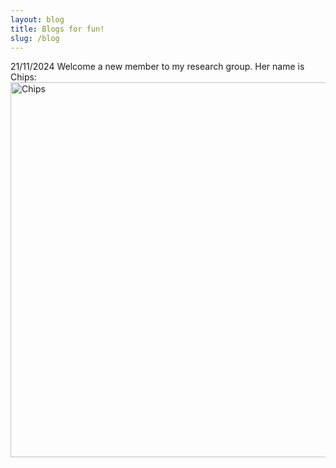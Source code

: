```yaml
---
layout: blog
title: Blogs for fun!
slug: /blog
---
```


21/11/2024
Welcome a new member to my research group. Her name is Chips:<br>
<img src="https://funkdub.github.io/fengx.github.io/assets/img/Chips.jpg" alt="Chips" width="600">

<br />
